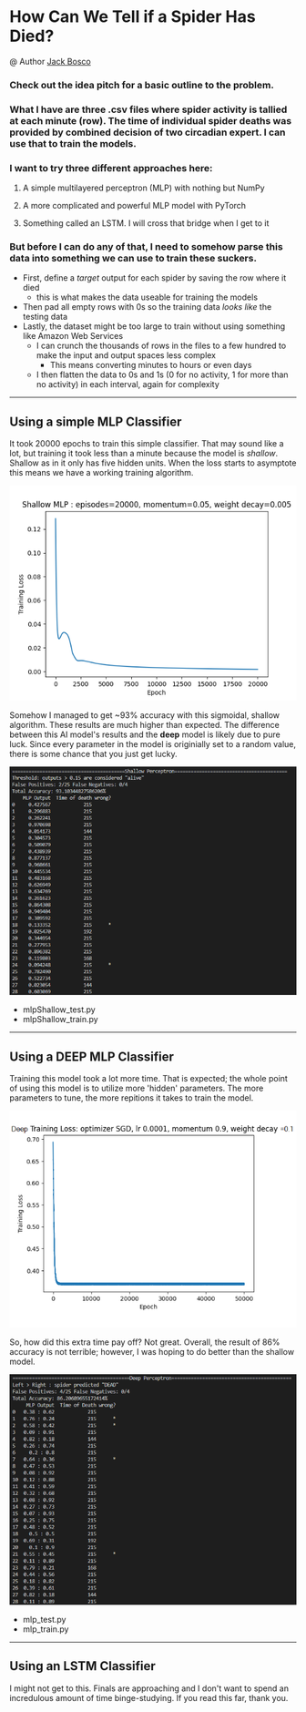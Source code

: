 # How Can We Tell if a Spider Has Died?

@ Author [Jack Bosco](https://GitHub.com/JackBosco)

### Check out the idea pitch for a basic outline to the problem. 

### What I have are three .csv files where spider activity is tallied at each minute (row). The time of individual spider deaths  was provided by combined decision of two circadian expert. I can use that to __train__ the models.

### I want to try three different approaches here:

1. A simple multilayered perceptron (MLP) with nothing but NumPy

2. A more complicated and powerful MLP model with PyTorch

3. Something called an LSTM. I will cross that bridge when I get to it

### But before I can do any of that, I need to somehow parse this data into something we can use to train these suckers.

* First, define a *target* output for each spider by saving the row where it died
  * this is what makes the data useable for training the models
* Then pad all empty rows with 0s so the training data *looks like* the testing data
* Lastly, the dataset might be too large to train without using something like Amazon Web Services
  * I can crunch the thousands of rows in the files to a few hundred to make the input and output spaces less complex
    * This means converting minutes to hours or even days
  * I then flatten the data to 0s and 1s (0 for no activity, 1 for more than no activity) in each interval, again for complexity

-----

## Using a simple MLP Classifier

It took 20000 epochs to train this simple classifier. That may sound like a lot, but training it took less than a minute because the model is *shallow*. Shallow as in it only has five hidden units. When the loss starts to asymptote this means we have a working training algorithm.

![plot](./charts/shallow.png)

Somehow I managed to get ~93% accuracy with this sigmoidal, shallow algorithm. These results are much higher than expected. 
The difference between this AI model's results and the __deep__ model is likely due to pure luck. 
Since every parameter in the model is originially set to a random value, there is some chance that you just get lucky. 

![plot](./charts/shallowChart.png)

* mlpShallow_test.py
* mlpShallow_train.py

----

## Using a DEEP MLP Classifier

Training this model took a lot more time. That is expected; the whole point of using this model is to utilize more 'hidden' parameters. The more parameters to tune, the more repitions it takes to train the model.

![plot](./charts/learning.png)

So, how did this extra time pay off? Not great. Overall, the result of 86% accuracy is not terrible; however, I was hoping to do better than the shallow model. 

![plot](./charts/deepChart.png)

* mlp_test.py
* mlp_train.py

----

## Using an LSTM Classifier

I might not get to this. Finals are approaching and I don't want to spend an incredulous amount of time binge-studying. If you read this far, thank you.